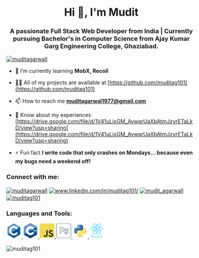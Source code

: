 <h1 align="center">Hi 👋, I'm Mudit</h1>
<h3 align="center">A passionate Full Stack Web Developer from India | Currently pursuing Bachelor's in Computer Science from Ajay Kumar Garg Engineering College, Ghaziabad.</h3>

<p align="left"> <a href="https://twitter.com/muditagarwall" target="blank"><img src="https://img.shields.io/twitter/follow/muditagarwall?logo=twitter&style=for-the-badge" alt="muditagarwall" /></a> </p>

- 🌱 I’m currently learning **MobX, Recoil**

- 👨‍💻 All of my projects are available at [https://github.com/muditag101](https://github.com/muditag101)

- 📫 How to reach me **muditagarwal1977@gmail.com**

- 📄 Know about my experiences [https://drive.google.com/file/d/1V41uLixGM_AvwqrUaXbAtmJzyrETaLkD/view?usp=sharing](https://drive.google.com/file/d/1V41uLixGM_AvwqrUaXbAtmJzyrETaLkD/view?usp=sharing)

- ⚡ Fun fact **I write code that only crashes on Mondays… because even my bugs need a weekend off!**

<h3 align="left">Connect with me:</h3>
<p align="left">
<a href="https://twitter.com/muditagarwall" target="blank"><img align="center" src="https://raw.githubusercontent.com/rahuldkjain/github-profile-readme-generator/master/src/images/icons/Social/twitter.svg" alt="muditagarwall" height="30" width="40" /></a>
<a href="https://linkedin.com/in/www.linkedin.com/in/muditag101/" target="blank"><img align="center" src="https://raw.githubusercontent.com/rahuldkjain/github-profile-readme-generator/master/src/images/icons/Social/linked-in-alt.svg" alt="www.linkedin.com/in/muditag101/" height="30" width="40" /></a>
<a href="https://instagram.com/mudit_agarwall" target="blank"><img align="center" src="https://raw.githubusercontent.com/rahuldkjain/github-profile-readme-generator/master/src/images/icons/Social/instagram.svg" alt="mudit_agarwall" height="30" width="40" /></a>
<a href="https://discord.gg/muditag101" target="blank"><img align="center" src="https://raw.githubusercontent.com/rahuldkjain/github-profile-readme-generator/master/src/images/icons/Social/discord.svg" alt="muditag101" height="30" width="40" /></a>
</p>

<h3 align="left">Languages and Tools:</h3>
<p align="left"> <a href="https://www.cprogramming.com/" target="_blank" rel="noreferrer"> <img src="https://raw.githubusercontent.com/devicons/devicon/master/icons/c/c-original.svg" alt="c" width="40" height="40"/> </a> <a href="https://www.w3schools.com/cpp/" target="_blank" rel="noreferrer"> <img src="https://raw.githubusercontent.com/devicons/devicon/master/icons/cplusplus/cplusplus-original.svg" alt="cplusplus" width="40" height="40"/> </a> <a href="https://developer.mozilla.org/en-US/docs/Web/JavaScript" target="_blank" rel="noreferrer"> <img src="https://raw.githubusercontent.com/devicons/devicon/master/icons/javascript/javascript-original.svg" alt="javascript" width="40" height="40"/> </a> <a href="https://www.photoshop.com/en" target="_blank" rel="noreferrer"> <img src="https://raw.githubusercontent.com/devicons/devicon/master/icons/photoshop/photoshop-line.svg" alt="photoshop" width="40" height="40"/> </a> <a href="https://www.python.org" target="_blank" rel="noreferrer"> <img src="https://raw.githubusercontent.com/devicons/devicon/master/icons/python/python-original.svg" alt="python" width="40" height="40"/> </a> <a href="https://reactjs.org/" target="_blank" rel="noreferrer"> <img src="https://raw.githubusercontent.com/devicons/devicon/master/icons/react/react-original-wordmark.svg" alt="react" width="40" height="40"/> </a> </p>

<p><img align="center" src="https://github-readme-stats.vercel.app/api/top-langs?username=muditag101&show_icons=true&locale=en&layout=compact" alt="muditag101" /></p>
